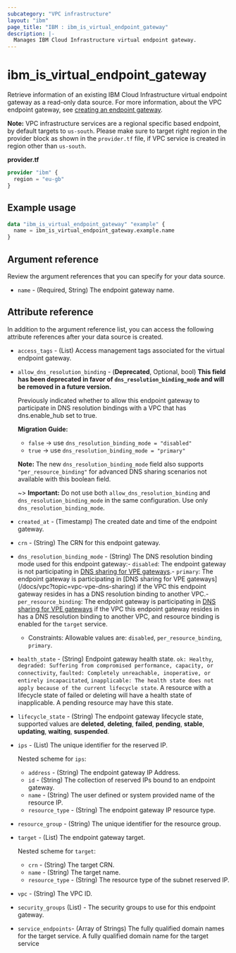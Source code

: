```yaml
---
subcategory: "VPC infrastructure"
layout: "ibm"
page_title: "IBM : ibm_is_virtual_endpoint_gateway"
description: |-
  Manages IBM Cloud Infrastructure virtual endpoint gateway.
---
```


# ibm_is_virtual_endpoint_gateway
Retrieve information of an existing IBM Cloud Infrastructure virtual endpoint gateway as a read-only data source. For more information, about the VPC endpoint gateway, see [creating an endpoint gateway](https://cloud.ibm.com/docs/vpc?topic=vpc-ordering-endpoint-gateway).

**Note:** 
VPC infrastructure services are a regional specific based endpoint, by default targets to `us-south`. Please make sure to target right region in the provider block as shown in the `provider.tf` file, if VPC service is created in region other than `us-south`.

**provider.tf**

```terraform
provider "ibm" {
  region = "eu-gb"
}
```

## Example usage

```terraform
data "ibm_is_virtual_endpoint_gateway" "example" {
  name = ibm_is_virtual_endpoint_gateway.example.name
}
```

## Argument reference
Review the argument references that you can specify for your data source. 

- `name` - (Required, String) The endpoint gateway name.

## Attribute reference
In addition to the argument reference list, you can access the following attribute references after your data source is created. 

- `access_tags`  - (List) Access management tags associated for the virtual endpoint gateway.

- `allow_dns_resolution_binding` - (**Deprecated**, Optional, bool) **This field has been deprecated in favor of `dns_resolution_binding_mode` and will be removed in a future version.** 
  
  Previously indicated whether to allow this endpoint gateway to participate in DNS resolution bindings with a VPC that has dns.enable_hub set to true.
  
  **Migration Guide:**
  - `false` → use `dns_resolution_binding_mode = "disabled"`
  - `true` → use `dns_resolution_binding_mode = "primary"`
  
  **Note:** The new `dns_resolution_binding_mode` field also supports `"per_resource_binding"` for advanced DNS sharing scenarios not available with this boolean field.
  
  ~> **Important:** Do not use both `allow_dns_resolution_binding` and `dns_resolution_binding_mode` in the same configuration. Use only `dns_resolution_binding_mode`.
- `created_at` - (Timestamp) The created date and time of the endpoint gateway.
- `crn` - (String) The CRN for this endpoint gateway.
- `dns_resolution_binding_mode` - (String) The DNS resolution binding mode used for this endpoint gateway:- `disabled`: The endpoint gateway is not participating in [DNS sharing for VPE   gateways](/docs/vpc?topic=vpc-vpe-dns-sharing).- `primary`: The endpoint gateway is participating in [DNS sharing for VPE gateways]   (/docs/vpc?topic=vpc-vpe-dns-sharing) if the VPC this endpoint gateway resides in   has a DNS resolution binding to another VPC.- `per_resource_binding`: The endpoint gateway is participating in [DNS sharing for VPE   gateways](/docs/vpc?topic=vpc-vpe-dns-sharing) if the VPC this endpoint gateway   resides in has a DNS resolution binding to another VPC, and resource binding is   enabled for the `target` service.
  - Constraints: Allowable values are: `disabled`, `per_resource_binding`, `primary`.
- `health_state` - (String) Endpoint gateway health state. `ok: Healthy`, `degraded: Suffering from compromised performance, capacity, or connectivity`, `faulted: Completely unreachable, inoperative, or entirely incapacitated`, `inapplicable: The health state does not apply because of the current lifecycle state`. A resource with a lifecycle state of failed or deleting will have a health state of inapplicable. A pending resource may have this state.
- `lifecycle_state` - (String) The endpoint gateway lifecycle state, supported values are **deleted**, **deleting**, **failed**, **pending**, **stable**, **updating**, **waiting**, **suspended**.
- `ips` - (List) The unique identifier for the reserved IP.

  Nested scheme for `ips`:
  - `address` - (String) The endpoint gateway IP Address.
  - `id` - (String) The collection of reserved IPs bound to an endpoint gateway.
  - `name` - (String) The user defined or system provided name of the resource IP.
  - `resource_type` - (String) The endpoint gateway IP resource type.
- `resource_group` - (String) The unique identifier for the resource group.
- `target` - (List) The endpoint gateway target.

  Nested scheme for `target`:
  - `crn` - (String) The target CRN.
  - `name` - (String) The target name.
  - `resource_type` - (String) The resource type of the subnet reserved IP.
- `vpc` - (String) The VPC ID.
- `security_groups` (List) - The security groups to use for this endpoint gateway.
- `service_endpoints`- (Array of Strings) The fully qualified domain names for the target service. A fully qualified domain name for the target service


